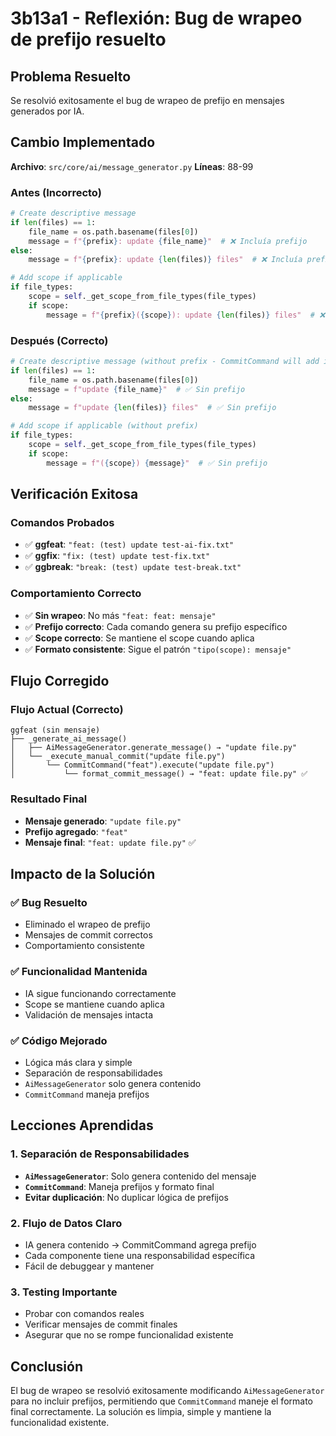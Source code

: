 # 3b13a1 - Reflexión: Bug de wrapeo de prefijo resuelto

## Problema Resuelto
Se resolvió exitosamente el bug de wrapeo de prefijo en mensajes generados por IA.

## Cambio Implementado
**Archivo**: `src/core/ai/message_generator.py`
**Líneas**: 88-99

### Antes (Incorrecto)
```python
# Create descriptive message
if len(files) == 1:
    file_name = os.path.basename(files[0])
    message = f"{prefix}: update {file_name}"  # ❌ Incluía prefijo
else:
    message = f"{prefix}: update {len(files)} files"  # ❌ Incluía prefijo

# Add scope if applicable
if file_types:
    scope = self._get_scope_from_file_types(file_types)
    if scope:
        message = f"{prefix}({scope}): update {len(files)} files"  # ❌ Incluía prefijo
```

### Después (Correcto)
```python
# Create descriptive message (without prefix - CommitCommand will add it)
if len(files) == 1:
    file_name = os.path.basename(files[0])
    message = f"update {file_name}"  # ✅ Sin prefijo
else:
    message = f"update {len(files)} files"  # ✅ Sin prefijo

# Add scope if applicable (without prefix)
if file_types:
    scope = self._get_scope_from_file_types(file_types)
    if scope:
        message = f"({scope}) {message}"  # ✅ Sin prefijo
```

## Verificación Exitosa

### **Comandos Probados**
- ✅ **ggfeat**: `"feat: (test) update test-ai-fix.txt"`
- ✅ **ggfix**: `"fix: (test) update test-fix.txt"`
- ✅ **ggbreak**: `"break: (test) update test-break.txt"`

### **Comportamiento Correcto**
- ✅ **Sin wrapeo**: No más `"feat: feat: mensaje"`
- ✅ **Prefijo correcto**: Cada comando genera su prefijo específico
- ✅ **Scope correcto**: Se mantiene el scope cuando aplica
- ✅ **Formato consistente**: Sigue el patrón `"tipo(scope): mensaje"`

## Flujo Corregido

### **Flujo Actual (Correcto)**
```
ggfeat (sin mensaje)
├── _generate_ai_message()
│   ├── AiMessageGenerator.generate_message() → "update file.py"
│   └── _execute_manual_commit("update file.py")
│       └── CommitCommand("feat").execute("update file.py")
│           └── format_commit_message() → "feat: update file.py" ✅
```

### **Resultado Final**
- **Mensaje generado**: `"update file.py"`
- **Prefijo agregado**: `"feat"`
- **Mensaje final**: `"feat: update file.py"` ✅

## Impacto de la Solución

### ✅ **Bug Resuelto**
- Eliminado el wrapeo de prefijo
- Mensajes de commit correctos
- Comportamiento consistente

### ✅ **Funcionalidad Mantenida**
- IA sigue funcionando correctamente
- Scope se mantiene cuando aplica
- Validación de mensajes intacta

### ✅ **Código Mejorado**
- Lógica más clara y simple
- Separación de responsabilidades
- `AiMessageGenerator` solo genera contenido
- `CommitCommand` maneja prefijos

## Lecciones Aprendidas

### **1. Separación de Responsabilidades**
- **`AiMessageGenerator`**: Solo genera contenido del mensaje
- **`CommitCommand`**: Maneja prefijos y formato final
- **Evitar duplicación**: No duplicar lógica de prefijos

### **2. Flujo de Datos Claro**
- IA genera contenido → CommitCommand agrega prefijo
- Cada componente tiene una responsabilidad específica
- Fácil de debuggear y mantener

### **3. Testing Importante**
- Probar con comandos reales
- Verificar mensajes de commit finales
- Asegurar que no se rompe funcionalidad existente

## Conclusión
El bug de wrapeo se resolvió exitosamente modificando `AiMessageGenerator` para no incluir prefijos, permitiendo que `CommitCommand` maneje el formato final correctamente. La solución es limpia, simple y mantiene la funcionalidad existente.
